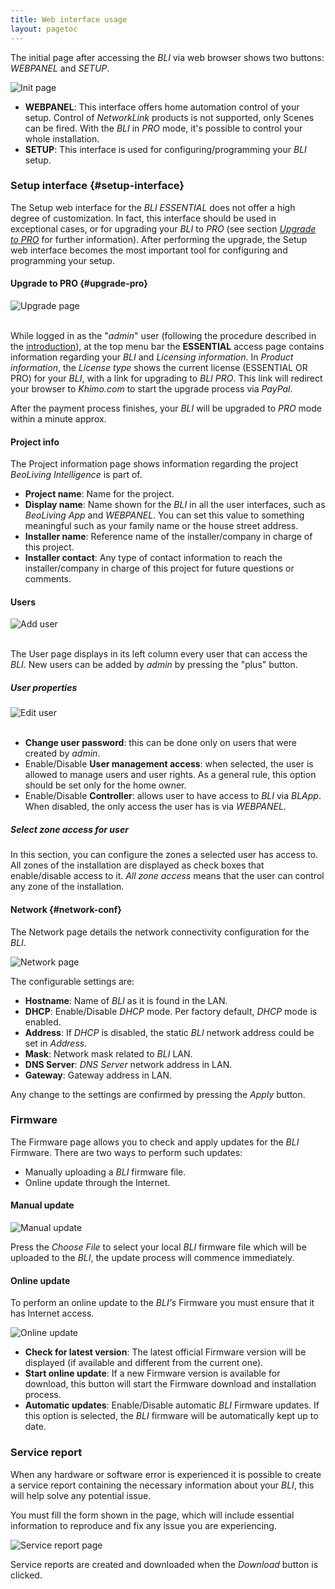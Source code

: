 ```yaml
---
title: Web interface usage
layout: pagetoc
---
```


The initial page after accessing the _BLI_ via web browser shows two buttons: _WEBPANEL_ and _SETUP_.

<div class="text-center">
  <img src="../pictures/bli-advanced-user-guide/init-page.png" class="img-fluid img-thumbnail" alt="Init page"/>
</div>

+ **WEBPANEL**: This interface offers home automation control of your setup. Control of _NetworkLink_ products is not supported, only Scenes can be fired. With the _BLI_ in _PRO_ mode, it's possible to control your whole installation.
+ **SETUP**: This interface is used for configuring/programming your _BLI_ setup.

### Setup interface {#setup-interface}

The Setup web interface for the _BLI ESSENTIAL_ does not offer a high degree of customization. In fact, this interface should be used in exceptional cases, or for upgrading your _BLI_ to _PRO_ (see section [*Upgrade to PRO*](#upgrade-pro) for further information). After performing the upgrade, the Setup web interface becomes the most important tool for configuring and programming your setup.


#### Upgrade to PRO {#upgrade-pro}

<div class="text-center">
  <img src="../pictures/bli-advanced-user-guide/upgrade.png" class="img-fluid" alt="Upgrade page"/>
</div>
<br>

While logged in as the "_admin_" user (following the procedure described in the [introduction](../bli_advanced_user_guide/#introduction)), at the top menu bar the **ESSENTIAL** access page contains information regarding your _BLI_ and _Licensing information_.
In _Product information_, the _License type_ shows the current license (ESSENTIAL OR PRO) for your _BLI_, with a link for upgrading to _BLI PRO_. This link will redirect your browser to *Khimo.com* to start the upgrade process via _PayPal_.

After the payment process finishes, your _BLI_ will be upgraded to _PRO_ mode within a minute approx.

#### Project info

<!--
<div class="text-center">
  <img src="pictures/bli-advanced-user-guide/project-info.png" class="img-fluid" alt="Project Info"/>
</div>
<br>
-->

The Project information page shows information regarding the project _BeoLiving Intelligence_ is part of.

+ **Project name**: Name for the project.
+ **Display name**: Name shown for the _BLI_ in all the user interfaces, such as _BeoLiving App_ and _WEBPANEL_. You can set this value to something meaningful such as your family name or the house street address.
+ **Installer name**: Reference name of the installer/company in charge of this project.
+ **Installer contact**: Any type of contact information to reach the installer/company in charge of this project for future questions or comments.

#### Users

<div class="text-center">
  <img src="../pictures/bli-advanced-user-guide/add-user.png" class="img-fluid" alt="Add user"/>
</div>
<br>

The User page displays in its left column every user that can access the _BLI_. New users can be added by _admin_ by pressing the "plus" button.

##### User properties

<div class="text-center">
  <img src="../pictures/bli-advanced-user-guide/edit-user.png" class="img-fluid" alt="Edit user"/>
</div>
<br>

+ **Change user password**: this can be done only on users that were created by _admin_.
+ Enable/Disable **User management access**: when selected, the user is allowed to manage users and user rights. As a general rule, this option should be set only for the home owner.
+ Enable/Disable **Controller**: allows user to have access to _BLI_ via _BLApp_. When disabled, the only access the user has is via _WEBPANEL_.

##### Select zone access for user

In this section, you can configure the zones a selected user has access to. All zones of the installation are displayed as check boxes that enable/disable access to it. _All zone access_ means that the user can control any zone of the installation.

#### Network {#network-conf}

The Network page details the network connectivity configuration for the _BLI_.

<img src="../pictures/bli-advanced-user-guide/network.png" class="img-fluid" alt="Network page"/>

The configurable settings are:

+ **Hostname**: Name of _BLI_ as it is found in the LAN.
+ **DHCP**: Enable/Disable _DHCP_ mode. Per factory default, _DHCP_ mode is enabled.
+ **Address**: If _DHCP_ is disabled, the static _BLI_ network address could be set in _Address_.
+ **Mask**: Network mask related to _BLI_ LAN.
+ **DNS Server**: _DNS Server_ network address in LAN.
+ **Gateway**: Gateway address in LAN.

Any change to the settings are confirmed by pressing the _Apply_ button.

### Firmware

The Firmware page allows you to check and apply updates for the _BLI_ Firmware. There are two ways to perform such updates:

+ Manually uploading a _BLI_ firmware file.
+ Online update through the Internet. 

#### Manual update

<img src="../pictures/bli-advanced-user-guide/manual-update.png" class="img-fluid" alt="Manual update"/>
<br>

Press the _Choose File_ to select your local _BLI_ firmware file which will be uploaded to the _BLI_, the update process will commence immediately.

#### Online update

To perform an online update to the _BLI's_ Firmware you must ensure that it has Internet access.

<img src="../pictures/bli-advanced-user-guide/online-update.png" class="img-fluid" alt="Online update"/>
<br>

+ **Check for latest version**: The latest official Firmware version will be displayed (if available and different from the current one).
+ **Start online update**: If a new Firmware version is available for download, this button will start the Firmware download and installation process.
+ **Automatic updates**: Enable/Disable automatic _BLI_ Firmware updates. If this option is selected, the _BLI_ firmware will be automatically kept up to date.

### Service report

When any hardware or software error is experienced it is possible to create a service report containing the necessary information about your _BLI_, this will help solve any potential issue.

You must fill the form shown in the page, which will include essential information to reproduce and fix any issue you are experiencing.

<img src="../pictures/bli-advanced-user-guide/service-report.png" class="img-fluid" alt="Service report page"/>

Service reports are created and downloaded when the _Download_ button is clicked.
